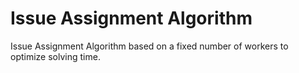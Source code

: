 # Issue Assignment Algorithm
Issue Assignment Algorithm based on a fixed number of workers to optimize solving time.
